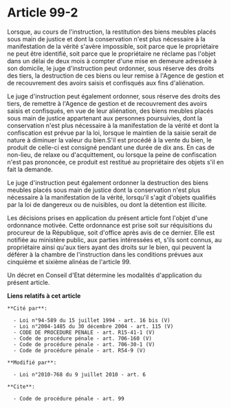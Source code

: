 # Article 99-2

Lorsque, au cours de l'instruction, la restitution des biens meubles placés sous main de justice et dont la conservation
n'est plus nécessaire à la manifestation de la vérité s'avère impossible, soit parce que le propriétaire ne peut être
identifié, soit parce que le propriétaire ne réclame pas l'objet dans un délai de deux mois à compter d'une mise en demeure
adressée à son domicile, le juge d'instruction peut ordonner, sous réserve des droits des tiers, la destruction de ces biens
ou leur remise à l'Agence de gestion et de recouvrement des avoirs saisis et confisqués aux fins d'aliénation. 

Le juge d'instruction peut également ordonner, sous réserve des droits des tiers, de remettre à l'Agence de gestion et de
recouvrement des avoirs saisis et confisqués, en vue de leur aliénation, des biens meubles placés sous main de justice
appartenant aux personnes poursuivies, dont la conservation n'est plus nécessaire à la manifestation de la vérité et dont la
confiscation est prévue par la loi, lorsque le maintien de la saisie serait de nature à diminuer la valeur du bien.S'il est
procédé à la vente du bien, le produit de celle-ci est consigné pendant une durée de dix ans. En cas de non-lieu, de relaxe
ou d'acquittement, ou lorsque la peine de confiscation n'est pas prononcée, ce produit est restitué au propriétaire des
objets s'il en fait la demande. 

Le juge d'instruction peut également ordonner la destruction des biens meubles placés sous main de justice dont la
conservation n'est plus nécessaire à la manifestation de la vérité, lorsqu'il s'agit d'objets qualifiés par la loi de
dangereux ou de nuisibles, ou dont la détention est illicite. 

Les décisions prises en application du présent article font l'objet d'une ordonnance motivée. Cette ordonnance est prise soit
sur réquisitions du procureur de la République, soit d'office après avis de ce dernier. Elle est notifiée au ministère
public, aux parties intéressées et, s'ils sont connus, au propriétaire ainsi qu'aux tiers ayant des droits sur le bien, qui
peuvent la déférer à la chambre de l'instruction dans les conditions prévues aux cinquième et sixième alinéas de l'article
99. 

Un décret en Conseil d'Etat détermine les modalités d'application du présent article.

**Liens relatifs à cet article**

	**Cité par**:

	  - Loi n°94-589 du 15 juillet 1994 - art. 16 bis (V)
	  - Loi n°2004-1485 du 30 décembre 2004 - art. 115 (V)
	  - CODE DE PROCEDURE PENALE - art. R15-41-1 (V)
	  - Code de procédure pénale - art. 706-160 (V)
	  - Code de procédure pénale - art. 706-30-1 (V)
	  - Code de procédure pénale - art. R54-9 (V)

	**Modifié par**:

	  - Loi n°2010-768 du 9 juillet 2010 - art. 6

	**Cite**:

	  - Code de procédure pénale - art. 99

